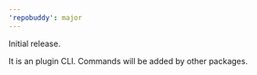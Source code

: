 ```yaml
---
'repobuddy': major
---
```


Initial release.

It is an plugin CLI.
Commands will be added by other packages.

